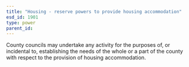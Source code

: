 ```yaml
---
title: "Housing - reserve powers to provide housing accommodation"
esd_id: 1901
type: power
parent_id:  
---
```


County councils may undertake any activity for the purposes of, or incidental to, establishing the needs of the whole or a part of the county with respect to the provision of housing accommodation.

